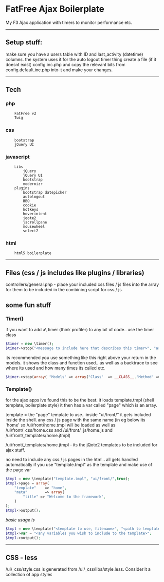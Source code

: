 FatFree Ajax Boilerplate
================


My F3 Ajax application with timers to monitor performance etc.




---



Setup stuff:
----------

make sure you have a users table with ID and last_activity (datetime) columns. the system uses it for the auto logout timer thing create a file (if it doesnt exist) config.inc.php and copy the relevant bits from config.default.inc.php into it and make your changes.



---



Tech
-----------
###	php
		FatFree v3
		Twig
###	css
		bootstrap
		jQuery UI
###	javascript
		Libs
			jQuery
			jQuery UI
			bootstrap
			modernizr
		plugins
			bootstrap datepicker
			autologout
			BBQ
			cookie
			hotkeys
			hoverintent
			jqote2
			jscrollpane
			mousewheel
			select2
###	html
		html5 boilerplate




---




Files (css / js includes like plugins / libraries)
---
controllers/general.php - place your included css files / js files into the array for them to be included in the combining script for css / js


some fun stuff
------------

### Timer()
if you want to add a\ timer (think profiler) to any bit of code.. use the timer class

```php
$timer = new \timer();
$timer->stop("<message to include here that describes this timer>", "arguments");
```

its recommended you use something like this right above your return in the models. it shows the class and function used.. as well as a backtrace to see where its used and how many times its called etc.

```php
$timer->stop(array( "Models" => array("Class"  => __CLASS__,"Method" => __FUNCTION__)), func_get_args());
```

### Template()

for the ajax apps ive found this to be the best. it loads template.tmpl (shell template, boilerplate style)
it then has a var called "page" which is an array.

template = the "page" template to use.. inside "ui/front/" it gets included inside the shell. any css / js page with the same name (in eg below its 'home' so /ui/front/home.tmpl will be loaded as well as /ui/front/_css/home.css and /ui/front/_js/home.js and /ui/front/_templates/home.jtmpl)

/ui/front/_templates/home.jtmpl - its the jQote2 templates to be included for ajax stuff.

no need to include any css / js pages in the html.. all gets handled automatically if you use "template.tmpl" as the template and make use of the page var


```php
$tmpl = new \template("template.tmpl", "ui/front/",true);
$tmpl->page = array(
	"template"    => "home",
	"meta"        => array(
		"title" => "Welcome to the framework",
	)
);
$tmpl->output();
```

*basic usage is*

```php
$tmpl = new \template("<template to use, filename>", "<path to template folder / array of paths, system will pick the path depending on if the file exists or not>",true/false for strict folder);
$tmpl->var = "<any variables you wish to include to the template>";
$tmpl->output();
```

---
## CSS - less
/ui/_css/style.css is generated from /ui/_css/libs/style.less. Consider it a collection of app styles